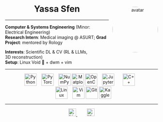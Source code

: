 <div align="center">
  <img
    src="https://i.imgur.com/4CxmYJ7.png"
    alt="avatar"
    width="150"
    height="150"
    style="border-radius:50%; float:right; margin:10 0 10px 12px;"
  />
  
# Yassa Sfen

</div>


---

**Computer & Systems Engineering** (Minor: Electrical Engineering)  
**Research Intern**: Medical imaging @ ASURT; 
**Grad Project**: mentored by Rology  

**Interests**: Scientific DL & CV (RL & LLMs, 3D reconstruction)  
**Setup**: Linux Void 🐧 + dwm + vim

---

<div align="center">
  <img src="https://cdn.jsdelivr.net/gh/devicons/devicon/icons/python/python-original.svg" height="40" alt="Python" />
  <img src="https://cdn.jsdelivr.net/gh/devicons/devicon/icons/pytorch/pytorch-original.svg" height="40" alt="PyTorch" style="margin:0 12px;" />
  <img src="https://cdn.jsdelivr.net/gh/devicons/devicon/icons/numpy/numpy-original.svg" height="40" alt="NumPy" />
  <img src="https://cdn.jsdelivr.net/gh/devicons/devicon/icons/matplotlib/matplotlib-original.svg" height="40" alt="Matplotlib" />
  <img src="https://cdn.jsdelivr.net/gh/devicons/devicon/icons/opencv/opencv-original.svg" height="40" alt="OpenCV" />
  <img src="https://cdn.jsdelivr.net/gh/devicons/devicon/icons/jupyter/jupyter-original.svg" height="40" alt="Jupyter" style="margin:0 12px;" />
  <img src="https://cdn.jsdelivr.net/gh/devicons/devicon/icons/cplusplus/cplusplus-original.svg" height="40" alt="C++" style="margin:0 12px;" />
</div>

<div align="center">
  <img src="https://cdn.jsdelivr.net/gh/devicons/devicon/icons/linux/linux-original.svg" height="40" alt="Linux" style="margin:0 12px;" />
  <img src="https://cdn.jsdelivr.net/gh/devicons/devicon/icons/vim/vim-original.svg" height="40" alt="Vim" />
  <img src="https://cdn.jsdelivr.net/gh/devicons/devicon/icons/git/git-original.svg" height="40" alt="Git" />
  <img src="https://cdn.jsdelivr.net/gh/devicons/devicon/icons/kaggle/kaggle-original.svg" height="40" alt="Kaggle" />
</div>

---

<div align="center">
  <a href="https://linkedin.com/in/yassa9" target="_blank" style="margin:0 16px;">
    <img src="https://img.shields.io/badge/LinkedIn-0077B5?logo=linkedin&style=for-the-badge" height="25" alt="LinkedIn" />
  </a>
  <img src="https://visitor-badge.laobi.icu/badge?page_id=yassa9.yassa9" height="25" style="margin:0 16px;" alt="Visitor Badge" />
</div>
